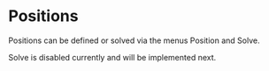 # Positions

Positions can be defined or solved via the menus Position and Solve.

Solve is disabled currently and will be implemented next.